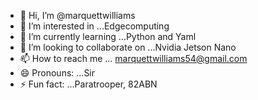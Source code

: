 - 👋 Hi, I’m @marquettwilliams
- 👀 I’m interested in ...Edgecomputing
- 🌱 I’m currently learning ...Python and Yaml
- 💞️ I’m looking to collaborate on ...Nvidia Jetson Nano
- 📫 How to reach me ... marquettwilliams54@gmail.com
- 😄 Pronouns: ...Sir
- ⚡ Fun fact: ...Paratrooper, 82ABN

<!---
marquettwilliams/marquettwilliams is a ✨ special ✨ repository because its `README.md` (this file) appears on your GitHub profile.
You can click the Preview link to take a look at your changes.
--->
